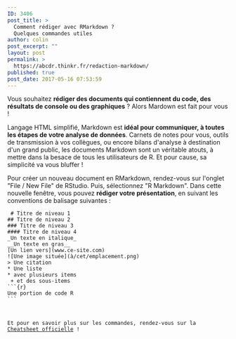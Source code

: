 ```yaml
---
ID: 3406
post_title: >
  Comment rédiger avec RMarkdown ?
  Quelques commandes utiles
author: colin
post_excerpt: ""
layout: post
permalink: >
  https://abcdr.thinkr.fr/redaction-markdown/
published: true
post_date: 2017-05-16 07:53:59
---
```

<p>Vous souhaitez <strong>rédiger des documents qui contiennent du code, des résultats de console ou des graphiques</strong> ? Alors Mardown est fait pour vous !
<p>Langage HTML simplifié, Markdown est <strong>idéal pour communiquer, à toutes les étapes de votre analyse de données</strong>. Carnets de notes pour vous, outils de transmission à vos collègues, ou encore bilans d'analyse à destination d'un grand public, les documents Markdown sont un véritable atouts, à mettre dans la besace de tous les utilisateurs de R. Et pour cause, sa simplicité va vous bluffer !
<p>Pour créer un nouveau document en RMarkdown, rendez-vous sur l'onglet "File / New File" de RStudio. Puis, sélectionnez "R Markdown". Dans cette nouvelle fenêtre, vous pouvez <strong>rédiger votre présentation</strong>, en suivant les conventions de balisage suivantes :
<p><pre><code> # Titre de niveau 1
## Titre de niveau 2
### Titre de niveau 3
#### Titre de niveau 4
_Un texte en italique_
__Un texte en gras__
[Un lien vers](www.ce-site.com)
![Une image située](à/cet/emplacement.png)
&gt; Une citation
* Une liste
* avec plusieurs items
 + et des sous-items
```{r}
Une portion de code R
```
</pre>
<p>Et pour en savoir plus sur les commandes, rendez-vous sur la <a href="https://www.rstudio.com/wp-content/uploads/2015/03/rmarkdown-reference.pdf" target="_blank">Cheatsheet officielle</a> !